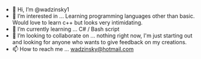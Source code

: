 - 👋 Hi, I’m @wadzinsky1
- 👀 I’m interested in ... Learning programming languages other than basic. Would love to learn c++ but looks very intimidating.
- 🌱 I’m currently learning ... C# / Bash script
- 💞️ I’m looking to collaborate on ... nothing right now,  I'm just starting out and looking for anyone who wants to give feedback on my creations.
- 📫 How to reach me ... wadzinsky@hotmail.com

<!---
wadzinsky1/wadzinsky1 is a ✨ special ✨ repository because its `README.md` (this file) appears on your GitHub profile.
You can click the Preview link to take a look at your changes.
--->
